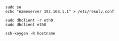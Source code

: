 
````
sudo su
echo "nameserver 192.168.1.1" > /etc/resolv.conf
````

````
sudo dhclient -r eth0
sudo dhclient eth0
````

````
ssh-keygen -R hostname
````